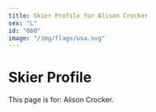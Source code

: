 ```yaml
---
title: Skier Profile for Alison Crocker
sex: "L"
id: "860"
image: "/img/flags/usa.svg" 
---
```


# Skier Profile

This page is for: Alison Crocker.
    